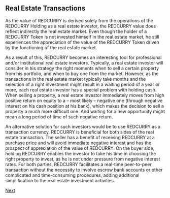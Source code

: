 ## Real Estate Transactions
As the value of REDCURRY is derived solely from the operations of the REDCURRY Holding as a real estate investor, the REDCURRY value does reflect indirectly the real estate market. Even though the holder of a REDCURRY Token is not invested himself in the real estate market, he still experiences the appreciation of the value of the REDCURRY Token driven by the functioning of the real estate market. 

As a result of this, REDCURRY becomes an interesting tool for professional and/or institutional real estate investors. Typically, a real estate investor will consider in his strategy the right moments when to sell a certain property from his portfolio, and when to buy one from the market. However, as the transactions in the real estate market typically take months and the selection of a right investment might result in a waiting period of a year or more, each real estate investor has a special problem with holding cash. When selling a property, a real estate investor immediately moves from high positive return on equity to a – most likely – negative one (through negative interest on his cash position at his bank), which makes the decision to sell a property a much more difficult one. And waiting for a new opportunity might mean a long period of time of such negative return.

An alternative solution for such investors would be to use REDCURRY as a transaction currency. REDCURRY is beneficial for both sides of the real estate transaction. The seller has a benefit of receiving REDCURRY at a purchase price and will avoid immediate negative interest and has the prospect of appreciation of the value of REDCURRY. On the buyer side, holding REDCURRY enables the investor to take his time in choosing the right property to invest, as he is not under pressure from negative interest rates. For both parties, REDCURRY facilitates a real-time peer-to-peer transaction without the necessity to involve escrow bank accounts or other complicated and time-consuming procedures, adding additional simplification to the real estate investment activities.

[Next](/asset/real/portfolio.md)